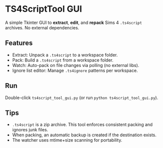 # TS4ScriptTool GUI
A simple Tkinter GUI to **extract**, **edit**, and **repack** Sims 4 `.ts4script` archives.
No external dependencies.

## Features
- Extract: Unpack a `.ts4script` to a workspace folder.
- Pack: Build a `.ts4script` from a workspace folder.
- Watch: Auto-pack on file changes via polling (no external libs).
- Ignore list editor: Manage `.ts4ignore` patterns per workspace.

## Run
Double-click `ts4script_tool_gui.py` (or run `python ts4script_tool_gui.py`).

## Tips
- `.ts4script` is a zip archive. This tool enforces consistent packing and ignores junk files.
- When packing, an automatic backup is created if the destination exists.
- The watcher uses mtime+size scanning for portability.

